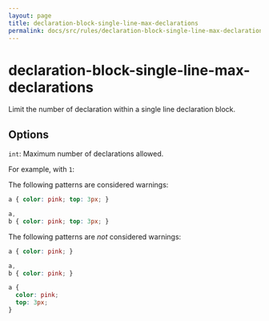 ```yaml
---
layout: page
title: declaration-block-single-line-max-declarations
permalink: docs/src/rules/declaration-block-single-line-max-declarations/README/
---
```


# declaration-block-single-line-max-declarations

Limit the number of declaration within a single line declaration block.

## Options

`int`: Maximum number of declarations allowed.

For example, with `1`:

The following patterns are considered warnings:

```css
a { color: pink; top: 3px; }
```

```css
a,
b { color: pink; top: 3px; }
```

The following patterns are *not* considered warnings:

```css
a { color: pink; }
```

```css
a,
b { color: pink; }
```

```css
a {
  color: pink;
  top: 3px;
}
```
